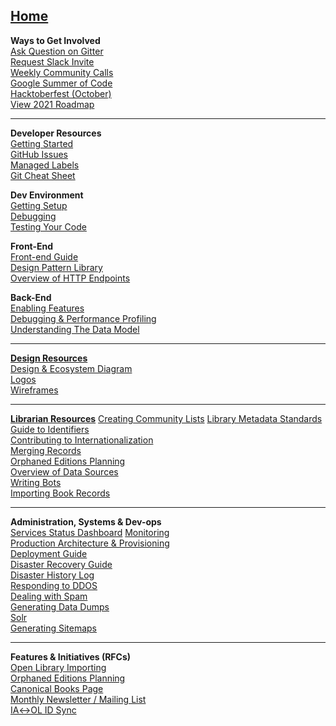 **[Home](Home)**
---
**Ways to Get Involved**  
[Ask Question on Gitter](https://gitter.im/theopenlibrary/Lobby)  
[Request Slack Invite](https://github.com/internetarchive/openlibrary/issues/686)  
[Weekly Community Calls](https://docs.google.com/document/d/1YXh4SvaY9kyI-IIYnVQPDQIeDHoDcvvqvyHfkkTfPX8)  
[Google Summer of Code](Google-Summer-of-Code)  
[Hacktoberfest (October)](Hacktoberfest)  
[View 2021 Roadmap](https://docs.google.com/document/d/1U2zolE0q_H4ydO4ss4RvD9Tv-DJpNMs4T9k8Qxef20A/edit#heading=h.exy6eztn4j46)

---

**Developer Resources**  
[Getting Started](https://github.com/internetarchive/openlibrary/blob/master/CONTRIBUTING.md)  
[GitHub Issues](https://github.com/internetarchive/openlibrary/wiki/Interacting-with-GitHub-Issues)  
[Managed Labels](https://github.com/internetarchive/openlibrary/wiki/Using-Managed-Labels-to-Track-Issues)  
[Git Cheat Sheet](https://github.com/internetarchive/openlibrary/wiki/Git-Cheat-Sheet)  

**Dev Environment**  
[Getting Setup](Getting-Started)  
[Debugging](Debugging)  
[Testing Your Code](Testing)  

**Front-End**  
[Front-end Guide](Frontend-Guide)  
[Design Pattern Library](Design-Pattern-Library)  
[Overview of HTTP Endpoints](Endpoints)  

**Back-End**  
[Enabling Features](Feature-Flagging)  
[Debugging & Performance Profiling](Debugging-and-Performance-Profiling)  
[Understanding The Data Model](https://github.com/internetarchive/openlibrary/wiki/Understanding-The-Data-Model)  

---

**[Design Resources](Design)**  
[Design & Ecosystem Diagram](https://docs.google.com/document/d/1RUsUnIJM78gTr5ycewUJNwYHERBQdg_Tv-X-OZpwtRY)  
[Logos](https://drive.google.com/file/d/1GlUpiaobyL6dbxu8Ok_i_R87aalpzH_z/view)  
[Wireframes](Design)  

---

**[Librarian Resources](https://openlibrary.org/about/lib)** 
[Creating Community Lists](Creating-Community-Lists) 
[Library Metadata Standards](Library-Metadata-Standards)  
[Guide to Identifiers](Guide-to-Identifiers)  
[Contributing to Internationalization](https://github.com/internetarchive/openlibrary/tree/master/openlibrary/i18n)  
[Merging Records](https://openlibrary.org/about/lib)  
[Orphaned Editions Planning](Orphaned-Editions-Planning)  
[Overview of Data Sources](Data-Source-Overview)  
[Writing Bots](Writing-Bots)  
[Importing Book Records](Developer's-Guide-to-Data-Importing)  

---

**Administration, Systems & Dev-ops**  
[Services Status Dashboard](https://status.archivelab.org)
[Monitoring](Monitoring)  
[Production Architecture & Provisioning](Production-Service-Architecture)  
[Deployment Guide](Deployment-Guide)  
[Disaster Recovery Guide](Disaster-Recovery-&-Immediate-Response)  
[Disaster History Log](Disaster-History-Log)  
[Responding to DDOS](https://git.archive.org/mek/detect-abuse)  
[Dealing with Spam](Anti-Spam-Tools)  
[Generating Data Dumps](Generating-Data-Dumps)  
[Solr](Solr)  
[Generating Sitemaps](Sitemap-Generation)  

---

**Features & Initiatives (RFCs)**  
[Open Library Importing](Open-Library-Importing)  
[Orphaned Editions Planning](Orphaned-Editions-Planning)  
[Canonical Books Page](Canonical-Books-Page)  
[Monthly Newsletter / Mailing List](Mailing-List)  
[IA↔OL ID Sync](archive.org-↔-Open-Library-synchronisation)  